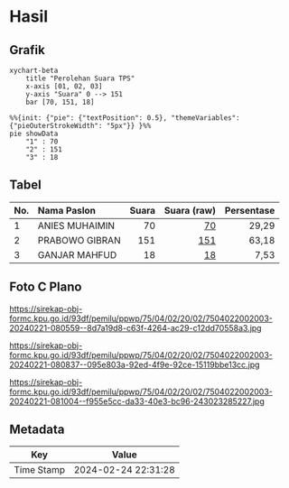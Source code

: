 # Hasil

## Grafik

```mermaid
xychart-beta
    title "Perolehan Suara TPS"
    x-axis [01, 02, 03]
    y-axis "Suara" 0 --> 151
    bar [70, 151, 18]
```

```mermaid
%%{init: {"pie": {"textPosition": 0.5}, "themeVariables": {"pieOuterStrokeWidth": "5px"}} }%%
pie showData
    "1" : 70
    "2" : 151
    "3" : 18
```

## Tabel

| No. | Nama Paslon    | Suara | Suara (raw) | Persentase |
|:--- |:-------------- | -----:| -----------:| ----------:|
| 1   | ANIES MUHAIMIN | 70    | [70][p-1]   | 29,29      |
| 2   | PRABOWO GIBRAN | 151   | [151][p-2]  | 63,18      |
| 3   | GANJAR MAHFUD  | 18    | [18][p-3]   | 7,53       |


[p-1]: https://github.com/gigit-pemilu/pemilu-2024-75-gorontalo/blob/main/pilpres/hitung-suara/sub/75-gorontalo/sub/04-pohuwato/sub/02-lemito/sub/2002-wonggarasi-barat/sub/003-tps/sub/paslon-1.txt
[p-2]: https://github.com/gigit-pemilu/pemilu-2024-75-gorontalo/blob/main/pilpres/hitung-suara/sub/75-gorontalo/sub/04-pohuwato/sub/02-lemito/sub/2002-wonggarasi-barat/sub/003-tps/sub/paslon-2.txt
[p-3]: https://github.com/gigit-pemilu/pemilu-2024-75-gorontalo/blob/main/pilpres/hitung-suara/sub/75-gorontalo/sub/04-pohuwato/sub/02-lemito/sub/2002-wonggarasi-barat/sub/003-tps/sub/paslon-3.txt

## Foto C Plano

https://sirekap-obj-formc.kpu.go.id/93df/pemilu/ppwp/75/04/02/20/02/7504022002003-20240221-080559--8d7a19d8-c63f-4264-ac29-c12dd70558a3.jpg

https://sirekap-obj-formc.kpu.go.id/93df/pemilu/ppwp/75/04/02/20/02/7504022002003-20240221-080837--095e803a-92ed-4f9e-92ce-15119bbe13cc.jpg

https://sirekap-obj-formc.kpu.go.id/93df/pemilu/ppwp/75/04/02/20/02/7504022002003-20240221-081004--f955e5cc-da33-40e3-bc96-243023285227.jpg


## Metadata

| Key        | Value               |
| ---------- | ------------------- |
| Time Stamp | 2024-02-24 22:31:28 |



